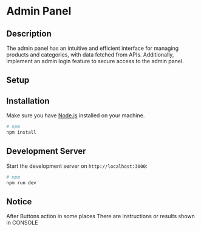 # Admin Panel

## Description
The admin panel has an intuitive and efficient interface for managing products and categories, with data fetched
from APIs. Additionally, implement an admin login feature to secure access to the admin
panel.

## Setup

## Installation
Make sure you have [Node.js](https://nodejs.org/) installed on your machine.

```bash
# npm
npm install

```

## Development Server

Start the development server on `http://localhost:3000`:

```bash
# npm
npm run dev

```
## Notice
After Buttons action in some places There are instructions or results shown in CONSOLE